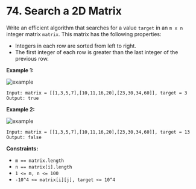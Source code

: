 # 74. Search a 2D Matrix

Write an efficient algorithm that searches for a value `target` in an `m x n` integer matrix `matrix`. This matrix has the following properties:

- Integers in each row are sorted from left to right.
- The first integer of each row is greater than the last integer of the previous row.

**Example 1:**

![example](https://assets.leetcode.com/uploads/2020/10/05/mat.jpg)

```()
Input: matrix = [[1,3,5,7],[10,11,16,20],[23,30,34,60]], target = 3
Output: true
```

**Example 2:**

![example](https://assets.leetcode.com/uploads/2020/10/05/mat2.jpg)

```()
Input: matrix = [[1,3,5,7],[10,11,16,20],[23,30,34,60]], target = 13
Output: false
```

**Constraints:**

- `m == matrix.length`
- `n == matrix[i].length`
- `1 <= m, n <= 100`
- `-10^4 <= matrix[i][j], target <= 10^4`
